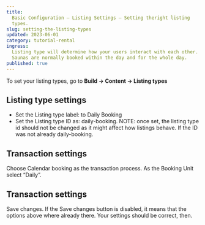 ```yaml
---
title:
  Basic Configuration – Listing Settings – Setting theright listing
  types.
slug: setting-the-listing-types
updated: 2023-06-01
category: tutorial-rental
ingress:
  Listing type will determine how your users interact with each other.
  Saunas are normally booked within the day and for the whole day.
published: true
---
```


To set your listing types, go to **Build → Content → Listing types**

## Listing type settings

- Set the Listing type label: to Daily Booking
- Set the Listing type ID as: daily-booking. NOTE: once set, the listing
  type id should not be changed as it might affect how listings behave.
  If the ID was not already daily-booking.

## Transaction settings

Choose Calendar booking as the transaction process. As the Booking Unit
select “Daily”.

## Transaction settings

Save changes. If the Save changes button is disabled, it means that the
options above where already there. Your settings should be correct,
then.
